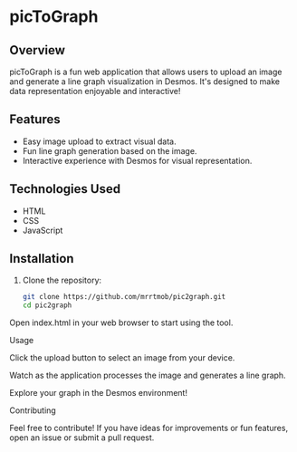 # picToGraph

## Overview

picToGraph is a fun web application that allows users to upload an image and generate a line graph visualization in Desmos. It's designed to make data representation enjoyable and interactive!

## Features

- Easy image upload to extract visual data.
- Fun line graph generation based on the image.
- Interactive experience with Desmos for visual representation.

## Technologies Used

- HTML
- CSS
- JavaScript

## Installation

1. Clone the repository:
   ```bash
   git clone https://github.com/mrrtmob/pic2graph.git
   cd pic2graph

Open index.html in your web browser to start using the tool.


Usage


Click the upload button to select an image from your device.

Watch as the application processes the image and generates a line graph.

Explore your graph in the Desmos environment!


Contributing

Feel free to contribute! If you have ideas for improvements or fun features, open an issue or submit a pull request.

